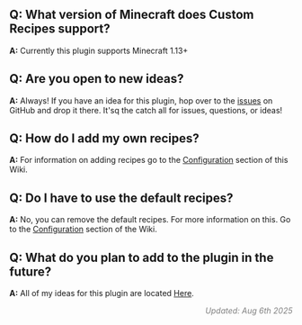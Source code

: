 ## Q: What version of Minecraft does Custom Recipes support?
**A:** Currently this plugin supports Minecraft 1.13+

## Q: Are you open to new ideas?
**A:** Always! If you have an idea for this plugin, hop over to the [issues](https://github.com/agentsix1/Custom-Recipes/issues) on GitHub and drop it there. It'sq the catch all for issues, questions, or ideas!

## Q: How do I add my own recipes?
**A:** For information on adding recipes go to the [Configuration](../configuration) section of this Wiki.

## Q: Do I have to use the default recipes?
**A:** No, you can remove the default recipes. For more information on this. Go to the [Configuration](../configuration) section of the Wiki.

## Q: What do you plan to add to the plugin in the future?
**A:** All of my ideas for this plugin are located [Here](../ideas).


<p align="right" style="font-style: italic; color: gray">
    Updated: Aug 6th 2025
</p>
